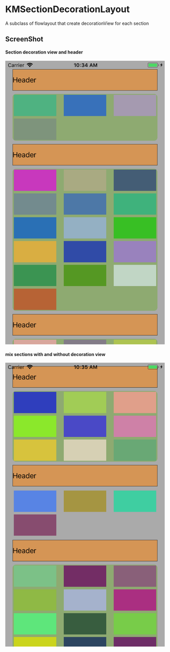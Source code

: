 # KMSectionDecorationLayout
A subclass of flowlayout that create decorationView for each section

## ScreenShot

#### Section decoration view and header
![ScreenShot](https://github.com/sleepEarlier/KMSectionDecorationLayout/raw/master/screenShot.png)


#### mix sections with and without decoration view
![ScreenShot](https://github.com/sleepEarlier/KMSectionDecorationLayout/raw/master/screenShot2.png)
